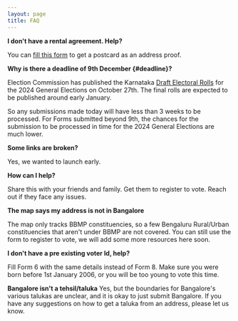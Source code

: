 ```yaml
---
layout: page
title: FAQ
---
```


**I don't have a rental agreement. Help?**

You can [fill this form](https://forms.gle/UtJDzGAjYzLY3s7k7) to get a postcard as an address proof.

**Why is there a deadline of 9th December {#deadline}?**

Election Commission has published the Karnataka [Draft Electoral Rolls](https://voters.eci.gov.in/download-eroll?stateCode=S10) for the 2024 General
Elections on October 27th. The final rolls are expected to be published around early January.

So any submissions made today will have less than 3 weeks to be processed. For
Forms submitted beyond 9th, the chances for the submission to be processed in
time for the 2024 General Elections are much lower.

**Some links are broken?**

Yes, we wanted to launch early.

**How can I help?**

Share this with your friends and family. Get them to register to vote. Reach out if they face any issues.

**The map says my address is not in Bangalore**

The map only tracks BBMP constituencies, so a few Bengaluru Rural/Urban constituencies that aren't
under BBMP are not covered. You can still use the form to register to vote, we will add some
more resources here soon.

**I don't have a pre existing voter Id, help?**

Fill Form 6 with the same details instead of Form 8. Make sure you were born
before 1st January 2006, or you will be too young to vote this time.

**Bangalore isn't a tehsil/taluka**
Yes, but the boundaries for Bangalore's various talukas are unclear, and it is okay
to just submit Bangalore. If you have any suggestions on how to get a taluka from
an address, please let us know.